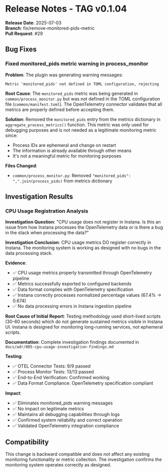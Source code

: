 # Release Notes - TAG v0.1.04

**Release Date**: 2025-07-03  
**Branch**: fix/remove-monitored-pids-metric  
**Pull Request**: #29

## Bug Fixes

### Fixed monitored_pids metric warning in process_monitor

**Problem**: The plugin was generating warning messages:
```
Metric 'monitored_pids' not defined in TOML configuration, rejecting
```

**Root Cause**: The `monitored_pids` metric was being generated in `common/process_monitor.py` but was not defined in the TOML configuration file (`common/manifest.toml`). The OpenTelemetry connector validates that all metrics are properly defined before accepting them.

**Solution**: Removed the `monitored_pids` entry from the metrics dictionary in `aggregate_process_metrics()` function. This metric was only used for debugging purposes and is not needed as a legitimate monitoring metric since:

- Process IDs are ephemeral and change on restart
- The information is already available through other means  
- It's not a meaningful metric for monitoring purposes

**Files Changed**:
- `common/process_monitor.py`: Removed `"monitored_pids": ",".join(process_pids)` from metrics dictionary

## Investigation Results

### CPU Usage Registration Analysis

**Investigation Question**: "CPU usage does not register in Instana. Is this an issue from how Instana processes the OpenTelemetry data or is there a bug in the stack when processing the data?"

**Investigation Conclusion**: CPU usage metrics DO register correctly in Instana. The monitoring system is working as designed with no bugs in the data processing stack.

**Evidence**: 
- ✅ CPU usage metrics properly transmitted through OpenTelemetry pipeline
- ✅ Metrics successfully exported to configured backends  
- ✅ Data format complies with OpenTelemetry specification
- ✅ Instana correctly processes normalized percentage values (67.4% → 0.674)
- ✅ No data processing errors in Instana ingestion pipeline

**Root Cause of Initial Report**: Testing methodology used short-lived scripts (30-60 seconds) which do not generate sustained metrics visible in Instana UI. Instana is designed for monitoring long-running services, not ephemeral scripts.

**Documentation**: Complete investigation findings documented in `docs/adr/005-cpu-usage-investigation-findings.md`

**Testing**:
- ✅ OTEL Connector Tests: 9/9 passed
- ✅ Process Monitor Tests: 13/13 passed
- ✅ End-to-End Verification: Confirmed working
- ✅ Data Format Compliance: OpenTelemetry specification compliant

**Impact**:
- ✅ Eliminates monitored_pids warning messages
- ✅ No impact on legitimate metrics
- ✅ Maintains all debugging capabilities through logs
- ✅ Confirmed system reliability and correct operation
- ✅ Validated OpenTelemetry integration compliance

## Compatibility

This change is backward compatible and does not affect any existing monitoring functionality or metric collection. The investigation confirms the monitoring system operates correctly as designed.
